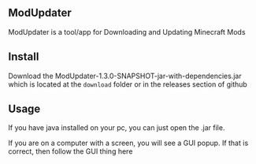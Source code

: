 ModUpdater
---------------

ModUpdater is a tool/app for Downloading and Updating Minecraft Mods


## Install

Download the ModUpdater-1.3.0-SNAPSHOT-jar-with-dependencies.jar which is located at the `download` folder or in the releases section of github


## Usage 

If you have java installed on your pc, you can just open the .jar file.

If you are on a computer with a screen, you will see a GUI popup. If that is correct, then follow the GUI thing here

